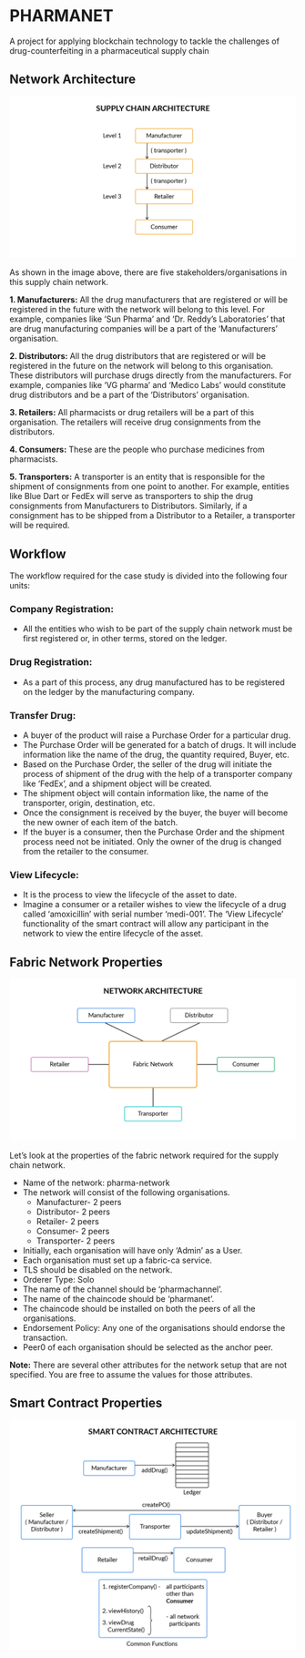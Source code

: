 # PHARMANET
A project for applying blockchain technology to tackle the challenges of drug-counterfeiting in a pharmaceutical supply chain

## Network Architecture

![Network Blueprint](images/Network_Blueprint.png)


As shown in the image above, there are five stakeholders/organisations in this supply chain network.

 

**1. Manufacturers:** All the drug manufacturers that are registered or will be registered in the future with the network will belong to this level. For example, companies like ‘Sun Pharma’ and ‘Dr. Reddy’s Laboratories’ that are drug manufacturing companies will be a part of the ‘Manufacturers’ organisation.

 

**2. Distributors:** All the drug distributors that are registered or will be registered in the future on the network will belong to this organisation. These distributors will purchase drugs directly from the manufacturers. For example, companies like ‘VG pharma’ and ‘Medico Labs’ would constitute drug distributors and be a part of the ‘Distributors’ organisation.

 

**3. Retailers:** All pharmacists or drug retailers will be a part of this organisation. The retailers will receive drug consignments from the distributors. 

 

**4. Consumers:** These are the people who purchase medicines from pharmacists. 

 

**5. Transporters:** A transporter is an entity that is responsible for the shipment of consignments from one point to another. For example, entities like Blue Dart or FedEx will serve as transporters to ship the drug consignments from Manufacturers to Distributors. Similarly, if a consignment has to be shipped from a Distributor to a Retailer, a transporter will be required. 


## Workflow
The workflow required for the case study is divided into the following four units:

 

### Company Registration: 
-   All the entities who wish to be part of the supply chain network must be first registered or, in other terms, stored on the ledger. 
### Drug Registration:
-   As a part of this process, any drug manufactured has to be registered on the ledger by the manufacturing company. 
### Transfer Drug:
-   A buyer of the product will raise a Purchase Order for a particular drug.
-   The Purchase Order will be generated for a batch of drugs. It will include information like the name of the drug, the quantity required, Buyer, etc.
-   Based on the Purchase Order, the seller of the drug will initiate the process of shipment of the drug with the help of a transporter company like ‘FedEx’, and a shipment object will be created.
-   The shipment object will contain information like, the name of the transporter, origin, destination, etc.
-   Once the consignment is received by the buyer, the buyer will become the new owner of each item of the batch. 
-   If the buyer is a consumer, then the Purchase Order and the shipment process need not be initiated. Only the owner of the drug is changed from the retailer to the consumer. 
### View Lifecycle: 
-   It is the process to view the lifecycle of the asset to date. 
-   Imagine a consumer or a retailer wishes to view the lifecycle of a drug called ‘amoxicillin’ with serial number ‘medi-001’. The ‘View Lifecycle’ functionality of the smart contract will allow any participant in the network to view the entire lifecycle of the asset.


## Fabric Network Properties

![Network Architecture](images/Network_Architecture.png)

Let’s look at the properties of the fabric network required for the supply chain network.

-   Name of the network: pharma-network
-   The network will consist of the following organisations.
    -   Manufacturer- 2 peers
    -   Distributor-  2 peers
    -   Retailer- 2 peers
    -   Consumer- 2 peers
    -   Transporter- 2 peers
-   Initially, each organisation will have only ‘Admin’ as a User.
-   Each organisation must set up a fabric-ca service.
-   TLS should be disabled on the network.
-   Orderer Type: Solo
-   The name of the channel should be ‘pharmachannel’.
-   The name of the chaincode should be ‘pharmanet’.
-   The chaincode should be installed on both the peers of all the organisations.
-   Endorsement Policy: Any one of the organisations should endorse the transaction.
-   Peer0 of each organisation should be selected as the anchor peer.
 

**Note:** There are several other attributes for the network setup that are not specified. You are free to assume the values for those attributes.

## Smart Contract Properties
![Smart Contract Flow](images/Smart_Contract_Flow.png)
